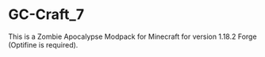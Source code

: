 # GC-Craft_7
This is a Zombie Apocalypse Modpack for Minecraft for version 1.18.2 Forge (Optifine is required).
